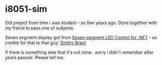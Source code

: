 # i8051-sim
Old project from time i was student - so few years ago. Done together with my friend to pass one of subjects.

Seven segment display got from [Seven-segment LED Control for .NET](https://www.codeproject.com/Articles/37800/Seven-segment-LED-Control-for-NET) - so credits for that to that guy: [Dmitry Brant](https://dmitrybrant.com/)

If there is something else that it's not mine.. sorry i didn't remember after years passed. Please tell me.
